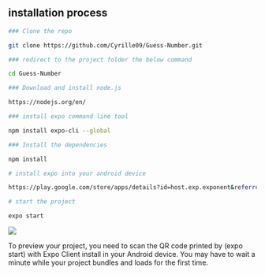 ## installation process

```bash
### Clone the repo

git clone https://github.com/Cyrille09/Guess-Number.git

### redirect to the project folder the below command

cd Guess-Number

### Download and install node.js

https://nodejs.org/en/

### install expo command line tool

npm install expo-cli --global

### Install the dependencies

npm install

# install expo into your android device

https://play.google.com/store/apps/details?id=host.exp.exponent&referrer=www

# start the project

expo start
```
![](images/success.png)

To preview your project, you need to scan the QR code printed by (expo start) with Expo Client install in your Android device. You may have to wait a minute while your project bundles and loads for the first time.
